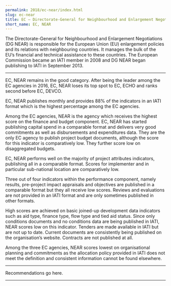 ```yaml
---
permalink: 2018/ec-near/index.html
slug: ec-near
title: EC – Directorate-General for Neighbourhood and Enlargement Negotiations (DG NEAR)
short_name: EC, NEAR
---
```


The Directorate-General for Neighbourhood and Enlargement Negotiations (DG NEAR) is responsible for the European Union (EU) enlargement policies and its relations with neighbouring countries. It manages the bulk of the EU’s financial and technical assistance to these countries. The European Commission became an IATI member in 2008 and DG NEAR began publishing to IATI in September 2013.

---

EC, NEAR remains in the good category. After being the leader among the EC agencies in 2016, EC, NEAR loses its top spot to EC, ECHO and ranks second before EC, DEVCO. 

EC, NEAR publishes monthly and provides 88% of the indicators in an IATI format which is the highest percentage among the EC agencies. 

Among the EC agencies, NEAR is the agency which receives the highest score on the finance and budget component. EC, NEAR has started publishing capital spend in a comparable format and delivers very good commitments as well as disbursements and expenditures data. They are the only EC agency to publish project budget documents, although the score for this indicator is comparatively low. They further score low on disaggregated budgets. 

EC, NEAR performs well on the majority of project attributes indicators, publishing all in a comparable format. Scores for implementer and in particular sub-national location are comparatively low. 

Three out of four indicators within the performance component, namely results, pre-project impact appraisals and objectives are published in a comparable format but they all receive low scores. Reviews and evaluations are not provided in an IATI format and are only sometimes published in other formats. 

High scores are achieved on basic joined-up development data indicators such as aid type, finance type, flow type and tied aid status. Since only conditions documents and no conditions data are being published in IATI, NEAR scores low on this indicator. Tenders are made available in IATI but are not up to date. Current documents are consistently being published on the organisation’s website. Contracts are not published at all.

Among the three EC agencies, NEAR scores lowest on organisational planning and commitments as the allocation policy provided in IATI does not meet the definition and consistent information cannot be found elsewhere. 


---

Recommendations go here.

---
